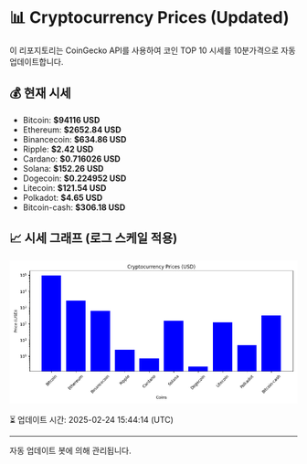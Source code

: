 
# 📊 Cryptocurrency Prices (Updated)

이 리포지토리는 CoinGecko API를 사용하여 코인 TOP 10 시세를 10분가격으로 자동 업데이트합니다.

## 💰 현재 시세
- Bitcoin: **$94116 USD**
- Ethereum: **$2652.84 USD**
- Binancecoin: **$634.86 USD**
- Ripple: **$2.42 USD**
- Cardano: **$0.716026 USD**
- Solana: **$152.26 USD**
- Dogecoin: **$0.224952 USD**
- Litecoin: **$121.54 USD**
- Polkadot: **$4.65 USD**
- Bitcoin-cash: **$306.18 USD**

## 📈 시세 그래프 (로그 스케일 적용)
![Crypto Prices](crypto_prices.png)

⏳ 업데이트 시간: 2025-02-24 15:44:14 (UTC)

---
자동 업데이트 봇에 의해 관리됩니다.
